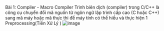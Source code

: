Bài 1: Compiler - Macro
Compiler
Trình biên dịch (compiler) trong C/C++ là công cụ chuyển đổi mã nguồn từ ngôn ngữ lập trình cấp cao (C hoặc C++) sang mã máy hoặc mã thực thi để máy tính có thể hiểu và thực hiện
1 Preprocessing(Tiền Xử Lý )
 ![image](https://github.com/user-attachments/assets/abb9cd9f-07b4-4ebc-a624-dd9db724e8de)

